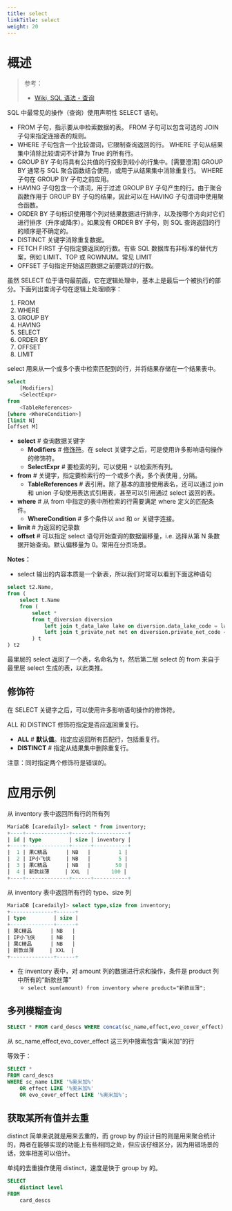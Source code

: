 ```yaml
---
title: select
linkTitle: select
weight: 20
---
```


# 概述

> 参考：
>
> - [Wiki, SQL 语法 - 查询](https://en.wikipedia.org/wiki/SQL_syntax#Queries)

SQL 中最常见的操作（查询）使用声明性 SELECT 语句。

- FROM 子句，指示要从中检索数据的表。 FROM 子句可以包含可选的 JOIN 子句来指定连接表的规则。
- WHERE 子句包含一个比较谓词，它限制查询返回的行。 WHERE 子句从结果集中消除比较谓词不计算为 True 的所有行。
- GROUP BY 子句将具有公共值的行投影到较小的行集中。[需要澄清] GROUP BY 通常与 SQL 聚合函数结合使用，或用于从结果集中消除重复行。 WHERE 子句在 GROUP BY 子句之前应用。
- HAVING 子句包含一个谓词，用于过滤 GROUP BY 子句产生的行。由于聚合函数作用于 GROUP BY 子句的结果，因此可以在 HAVING 子句谓词中使用聚合函数。
- ORDER BY 子句标识使用哪个列对结果数据进行排序，以及按哪个方向对它们进行排序（升序或降序）。如果没有 ORDER BY 子句，则 SQL 查询返回的行的顺序是不确定的。
- DISTINCT 关键字消除重复数据。
- FETCH FIRST 子句指定要返回的行数。有些 SQL 数据库有非标准的替代方案，例如 LIMIT、TOP 或 ROWNUM。常见 LIMIT
- OFFSET 子句指定开始返回数据之前要跳过的行数。

虽然 SELECT 位于语句最前面，它在逻辑处理中，基本上是最后一个被执行的部分。下面列出查询子句在逻辑上处理顺序：

1. FROM
2. WHERE
3. GROUP BY
4. HAVING
5. SELECT
6. ORDER BY
7. OFFSET
8. LIMIT

select 用来从一个或多个表中检索匹配到的行，并将结果存储在一个结果表中。

```sql
select
	[Modifiers]
	<SelectExpr>
from
	<TableReferences>
[where <WhereCondition>]
[limit N]
[offset M]
```

- **select** # 查询数据关键字
  - **Modifiers** # [修饰符](#修饰符)。在 select 关键字之后，可是使用许多影响语句操作的修饰符。
  - **SelectExpr** # 要检索的列，可以使用 `*` 以检索所有列。
- **from** # 关键字，指定要检索行的一个或多个表，多个表使用 , 分隔。
  - **TableReferences** # 表引用。除了基本的直接使用表名，还可以通过 join 和 union 子句使用表达式引用表，甚至可以引用通过 select 返回的表。
- **where** # 从 from 中指定的表中所检索的行需要满足 where 定义的匹配条件。
  - **WhereCondition** # 多个条件以 `and` 和 `or` 关键字连接。
- **limit** # 为返回的记录数
- **offset** # 可以指定 select 语句开始查询的数据偏移量，i.e. 选择从第 N 条数据开始查询。默认偏移量为 0。常用在分页场景。

**Notes：**

- select 输出的内容本质是一个新表，所以我们时常可以看到下面这种语句

```sql
select t2.Name,
from (
    select t.Name
    from (
        select *
        from t_diversion diversion
            left join t_data_lake lake on diversion.data_lake_code = lake.code
            left join t_private_net net on diversion.private_net_code = net.code
        ) t
) t2
```

最里层的 select 返回了一个表，名命名为 t，然后第二层 select 的 from 来自于最里层 select 生成的表，以此类推。

## 修饰符

在 SELECT 关键字之后，可以使用许多影响语句操作的修饰符。

ALL 和 DISTINCT 修饰符指定是否应返回重复行。

- **ALL** # **默认值**。指定应返回所有匹配行，包括重复行。
- **DISTINCT** # 指定从结果集中删除重复行。

注意：同时指定两个修饰符是错误的。

# 应用示例

从 inventory 表中返回所有行的所有列

```sql
MariaDB [caredaily]> select * from inventory;
+----+--------------+------+-----------+
| id | type         | size | inventory |
+----+--------------+------+-----------+
|  1 | 果C精品      | NB   |         1 |
|  2 | IP小飞侠     | NB   |         5 |
|  3 | 果C精品      | NB   |        50 |
|  4 | 新款丝薄     | XXL  |       100 |
+----+--------------+------+-----------+
```

从 inventory 表中返回所有行的 type、size 列

```sql
MariaDB [caredaily]> select type,size from inventory;
+--------------+------+
| type         | size |
+--------------+------+
| 果C精品      | NB   |
| IP小飞侠     | NB   |
| 果C精品      | NB   |
| 新款丝薄     | XXL  |
+--------------+------+
```

- 在 inventory 表中，对 amount 列的数据进行求和操作，条件是 product 列中所有的“新款丝薄”
  - `select sum(amount) from inventory where product="新款丝薄";`

## 多列模糊查询

```sql
SELECT * FROM card_descs WHERE concat(sc_name,effect,evo_cover_effect) LIKE '%奥米加%';
```

从 sc_name,effect,evo_cover_effect 这三列中搜索包含“奥米加”的行

等效于：

```sql
SELECT *
FROM card_descs
WHERE sc_name LIKE '%奥米加%'
    OR effect LIKE '%奥米加%'
    OR evo_cover_effect LIKE '%奥米加%';
```

## 获取某所有值并去重

distinct 简单来说就是用来去重的，而 group by 的设计目的则是用来聚合统计的，两者在能够实现的功能上有些相同之处，但应该仔细区分，因为用错场景的话，效率相差可以倍计。

单纯的去重操作使用 distinct，速度是快于 group by 的。

```sql
SELECT
	distinct level
FROM
	card_descs
```
